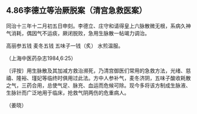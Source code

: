 ## 4.86李德立等治厥脱案（清宫急救医案）

同治十三年十二月初五日申刻。李德立、庄守和请得皇上六脉散微无根，系病久神气消耗，偶因气不运痰，厥闭脱败，急用生脉散一帖竭力调治。

高丽参五钱 麦冬五钱 五味子一钱（炙） 水煎温服。

（上海中医药杂志1984,6:25）

〔评按〕用生脉散及其加减方救治濒死，乃清宫御医们常用的急救方法，光绪、慈禧、隆裕、瑾妃等临终时俱用过此法。方中人参补气，麦冬济阴，五味子酸收耗散之气，三药合用，总使气足、脉充、血运而危候可除。现今多将该方制成生脉液、生脉针而广泛地用于临床，抢救气阴两伤的危重病人。

（姜晓）